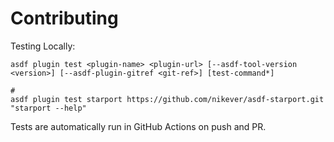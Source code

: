 # Contributing

Testing Locally:

```shell
asdf plugin test <plugin-name> <plugin-url> [--asdf-tool-version <version>] [--asdf-plugin-gitref <git-ref>] [test-command*]

#
asdf plugin test starport https://github.com/nikever/asdf-starport.git "starport --help"
```

Tests are automatically run in GitHub Actions on push and PR.
